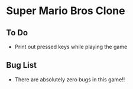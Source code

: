 # Super Mario Bros Clone

## To Do
* Print out pressed keys while playing the game

## Bug List
* There are absolutely zero bugs in this game!!
